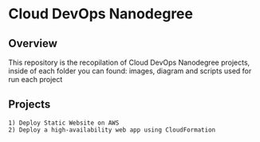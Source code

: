 # Cloud DevOps Nanodegree

## Overview
This repository is the recopilation of Cloud DevOps Nanodegree projects, inside of each folder you can found: images, diagram and scripts used for run each project

## Projects

    1) Deploy Static Website on AWS
    2) Deploy a high-availability web app using CloudFormation